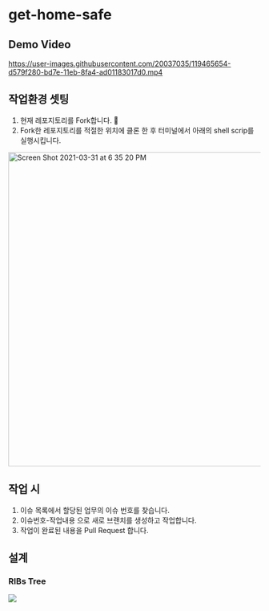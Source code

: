 # get-home-safe

## Demo Video
https://user-images.githubusercontent.com/20037035/119465654-d579f280-bd7e-11eb-8fa4-ad01183017d0.mp4

## 작업환경 셋팅
1. 현재 레포지토리를 Fork합니다. 🍴
2. Fork한 레포지토리를 적절한 위치에 클론 한 후 터미널에서 아래의 shell scrip를 실행시킵니다.
<img width="626" alt="Screen Shot 2021-03-31 at 6 35 20 PM" src="https://user-images.githubusercontent.com/20037035/113123794-db0bfe00-924f-11eb-94a2-9bd5f1a41f30.png">

## 작업 시
1. 이슈 목록에서 할당된 업무의 이슈 번호를 찾습니다.
2. 이슈번호-작업내용 으로 새로 브랜치를 생성하고 작업합니다.
3. 작업이 완료된 내용을 Pull Request 합니다.

## 설계
### RIBs Tree
![](images/ribs-tree-design.gif)

